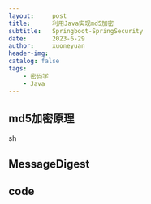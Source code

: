 ```yaml
---
layout:     post
title:      利用Java实现md5加密
subtitle:   Springboot-SpringSecurity
date:       2023-6-29
author:     xuoneyuan
header-img: 
catalog: false
tags:
    - 密码学
    - Java
---
```


## md5加密原理
sh
## MessageDigest
## code

